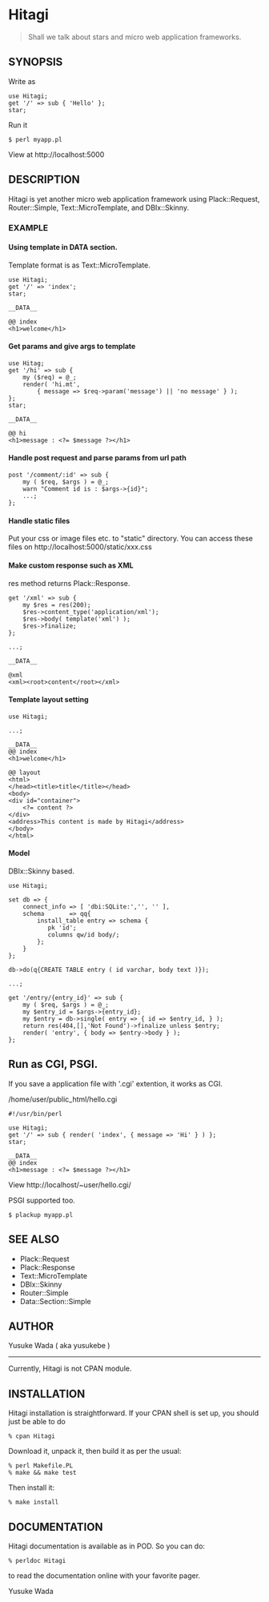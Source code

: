 # Hitagi

> Shall we talk about stars and micro web application frameworks.

## SYNOPSIS

Write as

    use Hitagi;
    get '/' => sub { 'Hello' };
    star;

Run it

    $ perl myapp.pl

View at http://localhost:5000

## DESCRIPTION

Hitagi is yet another micro web application framework
using Plack::Request, Router::Simple, Text::MicroTemplate, and DBIx::Skinny.

### EXAMPLE

#### Using template in DATA section.

Template format is as Text::MicroTemplate.

    use Hitagi;
    get '/' => 'index';
    star;

    __DATA__

    @@ index
    <h1>welcome</h1>

#### Get params and give args to template

    use Hitag;
    get '/hi' => sub {
        my ($req) = @_;
        render( 'hi.mt',
            { message => $req->param('message') || 'no message' } );
    };
    star;

    __DATA__

    @@ hi
    <h1>message : <?= $message ?></h1>

#### Handle post request and parse params from url path

    post '/comment/:id' => sub {
        my ( $req, $args ) = @_;
        warn "Comment id is : $args->{id}";
        ...;
    };

#### Handle static files

Put your css or image files etc. to "static" directory.
You can access these files on http://localhost:5000/static/xxx.css

#### Make custom response such as XML

res method returns Plack::Response.

    get '/xml' => sub {
        my $res = res(200);
        $res->content_type('application/xml');
        $res->body( template('xml') );
        $res->finalize;
    };

    ...;

    __DATA__

    @xml
    <xml><root>content</root></xml>

#### Template layout setting

    use Hitagi;

    ...;

    __DATA__
    @@ index
    <h1>welcome</h1>

    @@ layout
    <html>
    </head><title>title</title></head>
    <body>
    <div id="container">
        <?= content ?>
    </div>
    <address>This content is made by Hitagi</address>
    </body>
    </html>

#### Model

DBIx::Skinny based.

    use Hitagi;

    set db => {
        connect_info => [ 'dbi:SQLite:','', '' ],
        schema       => qq{
            install_table entry => schema {
               pk 'id';
               columns qw/id body/;
            };
        }
    };

    db->do(q{CREATE TABLE entry ( id varchar, body text )});

    ...;

    get '/entry/{entry_id}' => sub {
        my ( $req, $args ) = @_;
        my $entry_id = $args->{entry_id};
        my $entry = db->single( entry => { id => $entry_id, } );
        return res(404,[],'Not Found')->finalize unless $entry;
        render( 'entry', { body => $entry->body } );
    };

## Run as CGI, PSGI.

If you save a application file with '.cgi' extention, it works as CGI.

/home/user/public_html/hello.cgi

    #!/usr/bin/perl

    use Hitagi;
    get '/' => sub { render( 'index', { message => 'Hi' } ) };
    star;

    __DATA__
    @@ index
    <h1>message : <?= $message ?></h1>

View http://localhost/~user/hello.cgi/

PSGI supported too.

    $ plackup myapp.pl

## SEE ALSO

- Plack::Request
- Plack::Response
- Text::MicroTemplate
- DBIx::Skinny
- Router::Simple
- Data::Section::Simple

## AUTHOR

Yusuke Wada ( aka yusukebe )

****

Currently, Hitagi is not CPAN module.

## INSTALLATION

Hitagi installation is straightforward. If your CPAN shell is set up,
you should just be able to do

    % cpan Hitagi

Download it, unpack it, then build it as per the usual:

    % perl Makefile.PL
    % make && make test

Then install it:

    % make install

## DOCUMENTATION

Hitagi documentation is available as in POD. So you can do:

    % perldoc Hitagi

to read the documentation online with your favorite pager.

Yusuke Wada
